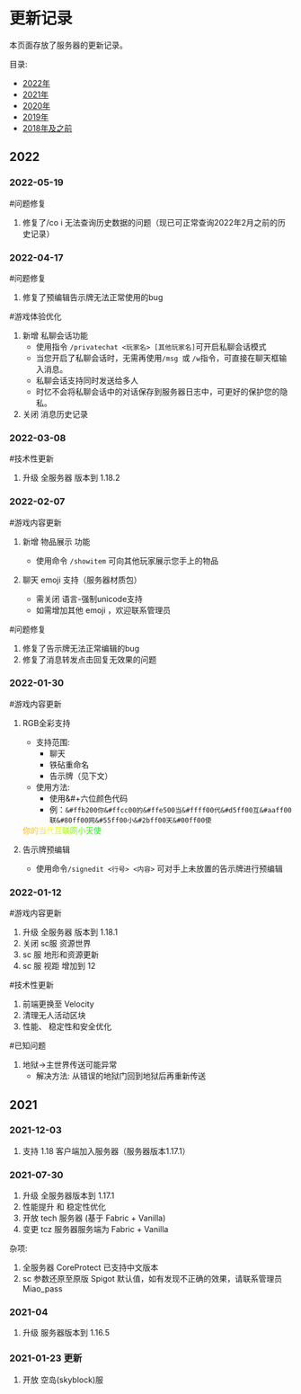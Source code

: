 # 更新记录

本页面存放了服务器的更新记录。

目录:
- [2022年](#2022)
- [2021年](#2021)
- [2020年](/zh-CN/changelogs/2020.md)
- [2019年](/zh-CN/changelogs/2019.md)
- [2018年及之前](/zh-CN/changelogs/2018及之前.md)


## 2022

### 2022-05-19

 #问题修复
 1. 修复了/co i 无法查询历史数据的问题（现已可正常查询2022年2月之前的历史记录）


### 2022-04-17

 #问题修复
 1. 修复了预编辑告示牌无法正常使用的bug

#游戏体验优化
1. 新增 私聊会话功能
    - 使用指令 ``/privatechat <玩家名> [其他玩家名]``可开启私聊会话模式
    - 当您开启了私聊会话时，无需再使用``/msg ``或 ``/w``指令，可直接在聊天框输入消息。
    - 私聊会话支持同时发送给多人
    - 时忆不会将私聊会话中的对话保存到服务器日志中，可更好的保护您的隐私。
2. 关闭 消息历史记录

### 2022-03-08

#技术性更新   
1. 升级 全服务器 版本到 1.18.2 

### 2022-02-07
#游戏内容更新

1. 新增 物品展示 功能
    - 使用命令 ``/showitem`` 可向其他玩家展示您手上的物品
 
2. 聊天 emoji 支持（服务器材质包）
    - 需关闭 语言-强制unicode支持
    - 如需增加其他 emoji ，欢迎联系管理员
 
 #问题修复
 
 1. 修复了告示牌无法正常编辑的bug  
 2. 修复了消息转发点击回复无效果的问题  
 
### 2022-01-30  
#游戏内容更新

1. RGB全彩支持
    - 支持范围: 
        -  聊天
        -  铁砧重命名
        -  告示牌（见下文）
    - 使用方法:
        - 使用&#+六位颜色代码
        - 例：``&#ffb200你&#ffcc00的&#ffe500当&#ffff00代&#d5ff00互&#aaff00联&#80ff00网&#55ff00小&#2bff00天&#00ff00使``
       
   <div><span style="color: #ffb200">你</span><span style="color: #ffcc00">的</span><span style="color: #ffe500">当</span><span style="color: #ffff00">代</span><span style="color: #d5ff00">互</span><span style="color: #aaff00">联</span><span style="color: #80ff00">网</span><span style="color: #55ff00">小</span><span style="color: #2bff00">天</span><span style="color: #00ff00">使</span></div>
 
2. 告示牌预编辑
    - 使用命令``/signedit <行号> <内容>`` 可对手上未放置的告示牌进行预编辑


### 2022-01-12  
#游戏内容更新  
1. 升级 全服务器 版本到 1.18.1  
2. 关闭 sc服 资源世界
3. sc 服 地形和资源更新
4. sc 服 视距 增加到 12

#技术性更新  
1. 前端更换至 Velocity
2. 清理无人活动区块
3. 性能、 稳定性和安全优化

#已知问题  
1. 地狱->主世界传送可能异常
    -  解决方法: 从错误的地狱门回到地狱后再重新传送


## 2021

### 2021-12-03
1.  支持 1.18 客户端加入服务器（服务器版本1.17.1）

### 2021-07-30
1. 升级 全服务器版本到 1.17.1
2. 性能提升 和 稳定性优化
3. 开放 tech 服务器 (基于 Fabric + Vanilla)
4. 变更 tcz 服务器服务端为 Fabric + Vanilla

杂项:
1. 全服务器 CoreProtect 已支持中文版本
2. sc 参数还原至原版 Spigot 默认值，如有发现不正确的效果，请联系管理员 Miao_pass

### 2021-04
1. 升级 服务器版本到 1.16.5

### 2021-01-23 更新
1. 开放 空岛(skyblock)服
